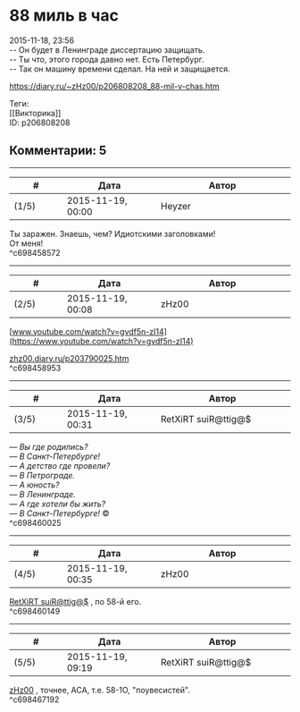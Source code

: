 88 миль в час
=============

  
2015-11-18, 23:56  
 -- Он будет в Ленинграде диссертацию защищать.   
 -- Ты что, этого города давно нет. Есть Петербург.   
 -- Так он машину времени сделал. На ней и защищается.   
  
<https://diary.ru/~zHz00/p206808208_88-mil-v-chas.htm>  
  
Теги:  
[[Викторика]]  
ID: p206808208  


Комментарии: 5
--------------

  


---



|         #         |              Дата              |                     Автор                     |           ID           |
| --- | --- | --- | --- |
| (1/5) | 2015-11-19, 00:00 | Heyzer | c698458572 |

  
 Ты заражен. Знаешь, чем? Идиотскими заголовками!   
 От меня!   
 ^c698458572

---



|         #         |              Дата              |                     Автор                     |           ID           |
| --- | --- | --- | --- |
| (2/5) | 2015-11-19, 00:08 | zHz00 | c698458953 |

  
  [www.youtube.com/watch?v=gvdf5n-zI14](https://www.youtube.com/watch?v=gvdf5n-zI14)    
   
  [zhz00.diary.ru/p203790025.htm](Зеленое,%20весит%20сто%20тонн%20и%20обитает%20на%20дне%20морском)    
 ^c698458953

---



|         #         |              Дата              |                     Автор                     |           ID           |
| --- | --- | --- | --- |
| (3/5) | 2015-11-19, 00:31 | RetXiRT suiR@ttig@$ | c698460025 |

  
   *— Вы где родились?   
 — В Санкт-Петербурге!   
 — А детство где провели?   
 — В Петрограде.   
 — А юность?   
 — В Ленинграде.   
 — А где хотели бы жить?   
 — В Санкт-Петербурге!*   ©     
 ^c698460025

---



|         #         |              Дата              |                     Автор                     |           ID           |
| --- | --- | --- | --- |
| (4/5) | 2015-11-19, 00:35 | zHz00 | c698460149 |

  
  [RetXiRT suiR@ttig@$](http://Hellspawn.diary.ru "Angrymar")  , по 58-й его.   
 ^c698460149

---



|         #         |              Дата              |                     Автор                     |           ID           |
| --- | --- | --- | --- |
| (5/5) | 2015-11-19, 09:19 | RetXiRT suiR@ttig@$ | c698467192 |

  
   [zHz00](https://zHz00.diary.ru "Untitled")  , точнее, АСА, т.е. 58-1О, "поувесистей".    
 ^c698467192